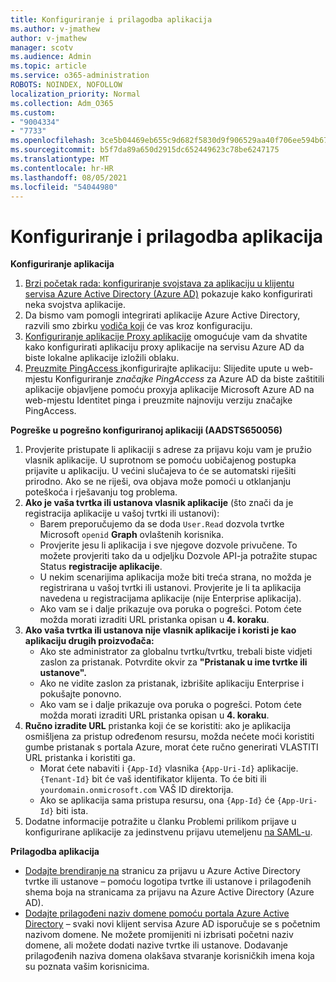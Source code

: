 ```yaml
---
title: Konfiguriranje i prilagodba aplikacija
ms.author: v-jmathew
author: v-jmathew
manager: scotv
ms.audience: Admin
ms.topic: article
ms.service: o365-administration
ROBOTS: NOINDEX, NOFOLLOW
localization_priority: Normal
ms.collection: Adm_O365
ms.custom:
- "9004334"
- "7733"
ms.openlocfilehash: 3ce5b04469eb655c9d682f5830d9f906529aa40f706ee594b670708426d48769
ms.sourcegitcommit: b5f7da89a650d2915dc652449623c78be6247175
ms.translationtype: MT
ms.contentlocale: hr-HR
ms.lasthandoff: 08/05/2021
ms.locfileid: "54044980"
---
```

# <a name="configure-and-customize-applications"></a>Konfiguriranje i prilagodba aplikacija

**Konfiguriranje aplikacija**

1. [Brzi početak rada: konfiguriranje svojstava za aplikaciju u klijentu servisa Azure Active Directory (Azure AD)](https://docs.microsoft.com/azure/active-directory/manage-apps/add-application-portal-configure) pokazuje kako konfigurirati neka svojstva aplikacije.
2. Da bismo vam pomogli integrirati aplikacije Azure Active Directory, razvili smo zbirku [vodiča koji](https://docs.microsoft.com/azure/active-directory/saas-apps/tutorial-list) će vas kroz konfiguraciju.
3. [Konfiguriranje aplikacije Proxy aplikacije](https://docs.microsoft.com/azure/active-directory/manage-apps/application-proxy-config-how-to) omogućuje vam da shvatite kako konfigurirati aplikaciju proxy aplikacije na servisu Azure AD da biste lokalne aplikacije izložili oblaku.
4. [Preuzmite PingAccess i](https://docs.microsoft.com/azure/active-directory/manage-apps/application-proxy-ping-access-publishing-guide#download-pingaccess-and-configure-your-application)konfigurirajte aplikaciju: Slijedite upute u web-mjestu Konfiguriranje *značajke PingAccess* za Azure AD da biste zaštitili aplikacije objavljene pomoću proxyja aplikacije Microsoft Azure AD na web-mjestu Identitet pinga i preuzmite najnoviju verziju značajke PingAccess.

**Pogreške u pogrešno konfiguriranoj aplikaciji (AADSTS650056)**

1. Provjerite pristupate li aplikaciji s adrese za prijavu koju vam je pružio vlasnik aplikacije. U suprotnom se pomoću uobičajenog postupka prijavite u aplikaciju. U većini slučajeva to će se automatski riješiti prirodno. Ako se ne riješi, ova objava može pomoći u otklanjanju poteškoća i rješavanju tog problema.
2. **Ako je vaša tvrtka ili ustanova vlasnik aplikacije** (što znači da je registracija aplikacije u vašoj tvrtki ili ustanovi):
    - Barem preporučujemo da se doda `User.Read` dozvola tvrtke Microsoft `openid` **Graph** ovlaštenih korisnika.
    - Provjerite jesu li aplikacija i sve njegove dozvole privučene. To možete provjeriti tako  da u odjeljku Dozvole API-ja potražite stupac Status **registracije aplikacije**.
    - U nekim scenarijima aplikacija može biti treća strana, no možda je registrirana u vašoj tvrtki ili ustanovi. Provjerite je li ta aplikacija navedena u registracijama aplikacije (nije Enterprise aplikacija).
    - Ako vam se i dalje prikazuje ova poruka o pogrešci. Potom ćete možda morati izraditi URL pristanka opisan u **4. koraku**.
3. **Ako vaša tvrtka ili ustanova nije vlasnik aplikacije i koristi je kao aplikaciju drugih proizvođača:**
    - Ako ste administrator za globalnu tvrtku/tvrtku, trebali biste vidjeti zaslon za pristanak. Potvrdite okvir za **"Pristanak u ime tvrtke ili ustanove".**
    - Ako ne vidite zaslon za pristanak, izbrišite aplikaciju Enterprise i pokušajte ponovno.
    - Ako vam se i dalje prikazuje ova poruka o pogrešci. Potom ćete možda morati izraditi URL pristanka opisan u **4. koraku**.
4. **Ručno izradite URL** pristanka koji će se koristiti: ako je aplikacija osmišljena za pristup određenom resursu, možda nećete moći koristiti gumbe pristanak s portala Azure, morat ćete ručno generirati VLASTITI URL pristanka i koristiti ga.
    - Morat ćete nabaviti i `{App-Id}` vlasnika `{App-Uri-Id}` aplikacije. `{Tenant-Id}` bit će vaš identifikator klijenta. To će biti ili `yourdomain.onmicrosoft.com` VAŠ ID direktorija.
    - Ako se aplikacija sama pristupa resursu, ona `{App-Id}` će `{App-Uri-Id}` biti ista.
5. Dodatne informacije potražite u članku Problemi prilikom prijave u konfigurirane aplikacije za jedinstvenu prijavu utemeljenu [na SAML-u](https://docs.microsoft.com/azure/active-directory/manage-apps/application-sign-in-problem-federated-sso-gallery#misconfigured-application).

**Prilagodba aplikacija**

- [Dodajte brendiranje na](https://docs.microsoft.com/azure/active-directory/fundamentals/customize-branding) stranicu za prijavu u Azure Active Directory tvrtke ili ustanove – pomoću logotipa tvrtke ili ustanove i prilagođenih shema boja na stranicama za prijavu na Azure Active Directory (Azure AD).
- [Dodajte prilagođeni naziv domene pomoću portala Azure Active Directory](https://docs.microsoft.com/azure/active-directory/fundamentals/add-custom-domain) – svaki novi klijent servisa Azure AD isporučuje se s početnim nazivom domene. Ne možete promijeniti ni izbrisati početni naziv domene, ali možete dodati nazive tvrtke ili ustanove. Dodavanje prilagođenih naziva domena olakšava stvaranje korisničkih imena koja su poznata vašim korisnicima.
